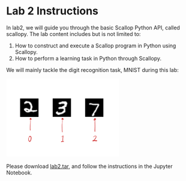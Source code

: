 # Lab 2 Instructions

In lab2, we will guide you through the basic Scallop Python API, called scallopy.
The lab content includes but is not limited to:
1. How to construct and execute a Scallop program in Python using Scallopy.
2. How to perform a learning task in Python through Scallopy.

We will mainly tackle the digit recognition task, MNIST during this lab:
<div>
 <img src="/img/summer_school/lab1/mnist_example.png" width="300"/>
</div>

Please download [lab2.tar](/ssft22/labs/lab2.tar), and follow the instructions in the Jupyter Notebook.
